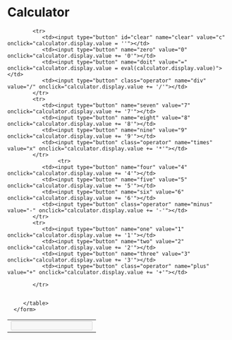 # Calculator
<html>
   <head>
   <body>
      <form name="calculator">
         <table>
            <tr>
               <td colspan="4">
                  <input type="text" name="display" id="display" disabled>
               </td>
            </tr>
            
            
            <tr>
               <td><input type="button" id="clear" name="clear" value="c" onclick="calculator.display.value = ''"></td>
               <td><input type="button" name="zero" value="0" onclick="calculator.display.value += '0'"></td>
               <td><input type="button" name="doit" value="=" onclick="calculator.display.value = eval(calculator.display.value)"></td>
               <td><input type="button" class="operator" name="div" value="/" onclick="calculator.display.value += '/'"></td>
            </tr>
            <tr>
               <td><input type="button" name="seven" value="7" onclick="calculator.display.value += '7'"></td>
               <td><input type="button" name="eight" value="8" onclick="calculator.display.value += '8'"></td>
               <td><input type="button" name="nine" value="9" onclick="calculator.display.value += '9'"></td>
               <td><input type="button" class="operator" name="times" value="x" onclick="calculator.display.value += '*'"></td>
            </tr>
                    <tr>
               <td><input type="button" name="four" value="4" onclick="calculator.display.value += '4'"></td>
               <td><input type="button" name="five" value="5" onclick="calculator.display.value += '5'"></td>
               <td><input type="button" name="six" value="6" onclick="calculator.display.value += '6'"></td>
               <td><input type="button" class="operator" name="minus" value="-" onclick="calculator.display.value += '-'"></td>
            </tr>
            <tr>
               <td><input type="button" name="one" value="1" onclick="calculator.display.value += '1'"></td>
               <td><input type="button" name="two" value="2" onclick="calculator.display.value += '2'"></td>
               <td><input type="button" name="three" value="3" onclick="calculator.display.value += '3'"></td>
               <td><input type="button" class="operator" name="plus" value="+" onclick="calculator.display.value += '+'"></td>
        
            </tr>
            
            
         </table>
      </form>
   </body>
   </head>
